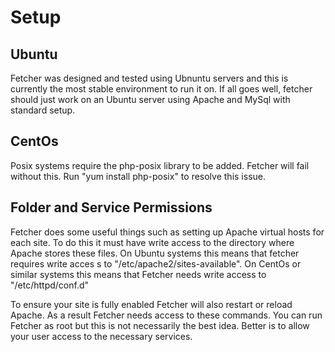 # Setup #

## Ubuntu ##
Fetcher was designed and tested using Ubnuntu servers and this is currently the most stable environment to run it on.
If all goes well, fetcher should just work on an Ubuntu server using Apache and MySql with standard setup.

## CentOs ##
Posix systems require the php-posix library to be added. Fetcher will fail without this.
Run "yum install php-posix" to resolve this issue.

## Folder and Service Permissions ##
Fetcher does some useful things such as setting up Apache virtual hosts for each site. To do this it must have write access to the directory where Apache stores these files. On Ubuntu systems this means that fetcher requires write acces
s to "/etc/apache2/sites-available". On CentOs or similar systems this means that Fetcher needs write access to "/etc/httpd/conf.d"

To ensure your site is fully enabled Fetcher will also restart or reload Apache. As a result Fetcher needs access to these commands. You can run Fetcher as root but this is not necessarily the best idea. Better is to allow your user access to the necessary services.

